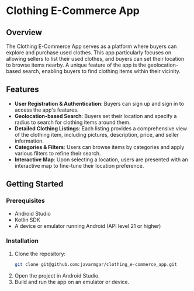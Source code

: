 # Clothing E-Commerce App

## Overview

The Clothing E-Commerce App serves as a platform where buyers can explore and purchase used clothes. This app particularly focuses on allowing sellers to list their used clothes, and buyers can set their location to browse items nearby. A unique feature of the app is the geolocation-based search, enabling buyers to find clothing items within their vicinity.

## Features

- **User Registration & Authentication**: Buyers can sign up and sign in to access the app's features.
- **Geolocation-based Search**: Buyers set their location and specify a radius to search for clothing items around them.
- **Detailed Clothing Listings**: Each listing provides a comprehensive view of the clothing item, including pictures, description, price, and seller information.
- **Categories & Filters**: Users can browse items by categories and apply various filters to refine their search.
- **Interactive Map**: Upon selecting a location, users are presented with an interactive map to fine-tune their location preference.

## Getting Started

### Prerequisites

- Android Studio
- Kotlin SDK
- A device or emulator running Android (API level 21 or higher)

### Installation

1. Clone the repository:
   ```bash
   git clone git@github.com:javarmgar/clothing_e-commerce_app.git
1. Open the project in Android Studio.
1. Build and run the app on an emulator or device.
